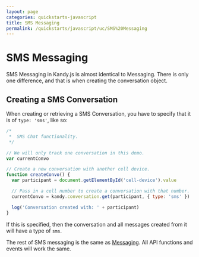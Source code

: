```yaml
---
layout: page
categories: quickstarts-javascript
title: SMS Messaging
permalink: /quickstarts/javascript/uc/SMS%20Messaging
---
```


# SMS Messaging

SMS Messaging in Kandy.js is almost identical to Messaging. There is only one difference, and that is when creating the conversation object.

## Creating a SMS Conversation

When creating or retrieving a SMS Conversation, you have to specify that it is of `type: 'sms'`, like so:

```javascript
/*
 *  SMS Chat functionality.
 */

// We will only track one conversation in this demo.
var currentConvo

// Create a new conversation with another cell device.
function createConvo() {
  var participant = document.getElementById('cell-device').value

  // Pass in a cell number to create a conversation with that number.
  currentConvo = kandy.conversation.get(participant, { type: 'sms' })

  log('Conversation created with: ' + participant)
}
```

If this is specified, then the conversation and all messages created from it will have a type of `sms`.

The rest of SMS messaging is the same as [Messaging](Messaging). All API functions and events will work the same.

